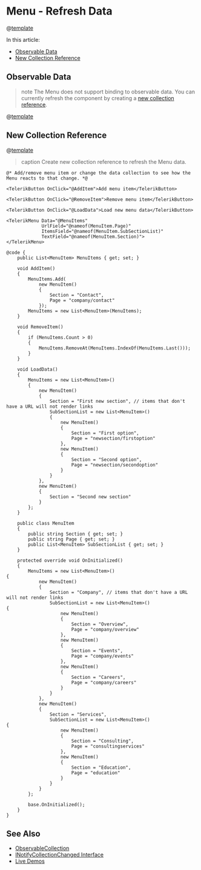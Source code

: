 
# Menu - Refresh Data

@[template](/_contentTemplates/common/observable-data.md#intro)

In this article:
- [Observable Data](#observable-data)
- [New Collection Reference](#new-collection-reference)

## Observable Data

>note The Menu does not support binding to observable data. You can currently refresh the component by creating a [new collection reference](#new-collection-reference).

@[template](/_contentTemplates/common/observable-data.md#observable-data)

## New Collection Reference

@[template](/_contentTemplates/common/observable-data.md#refresh-data)

>caption Create new collection reference to refresh the Menu data.

````RAZOR
@* Add/remove menu item or change the data collection to see how the Menu reacts to that change. *@

<TelerikButton OnClick="@AddItem">Add menu item</TelerikButton>

<TelerikButton OnClick="@RemoveItem">Remove menu item</TelerikButton>

<TelerikButton OnClick="@LoadData">Load new menu data</TelerikButton>

<TelerikMenu Data="@MenuItems"
             UrlField="@nameof(MenuItem.Page)"
             ItemsField="@nameof(MenuItem.SubSectionList)"
             TextField="@nameof(MenuItem.Section)">
</TelerikMenu>

@code {
    public List<MenuItem> MenuItems { get; set; }

    void AddItem()
    {
        MenuItems.Add(
            new MenuItem()
            {
                Section = "Contact",
                Page = "company/contact"
            });
        MenuItems = new List<MenuItem>(MenuItems);
    }

    void RemoveItem()
    {
        if (MenuItems.Count > 0)
        {
            MenuItems.RemoveAt(MenuItems.IndexOf(MenuItems.Last()));
        }
    }

    void LoadData()
    {
        MenuItems = new List<MenuItem>()
        {
            new MenuItem()
            {
                Section = "First new section", // items that don't have a URL will not render links
                SubSectionList = new List<MenuItem>()
                {
                    new MenuItem()
                    {
                        Section = "First option",
                        Page = "newsection/firstoption"
                    },
                    new MenuItem()
                    {
                        Section = "Second option",
                        Page = "newsection/secondoption"
                    }
                }
            },
            new MenuItem()
            {
                Section = "Second new section"
            }
        };
    }

    public class MenuItem
    {
        public string Section { get; set; }
        public string Page { get; set; }
        public List<MenuItem> SubSectionList { get; set; }
    }

    protected override void OnInitialized()
    {
        MenuItems = new List<MenuItem>()
{
            new MenuItem()
            {
                Section = "Company", // items that don't have a URL will not render links
                SubSectionList = new List<MenuItem>()
{
                    new MenuItem()
                    {
                        Section = "Overview",
                        Page = "company/overview"
                    },
                    new MenuItem()
                    {
                        Section = "Events",
                        Page = "company/events"
                    },
                    new MenuItem()
                    {
                        Section = "Careers",
                        Page = "company/careers"
                    }
                }
            },
            new MenuItem()
            {
                Section = "Services",
                SubSectionList = new List<MenuItem>()
{
                    new MenuItem()
                    {
                        Section = "Consulting",
                        Page = "consultingservices"
                    },
                    new MenuItem()
                    {
                        Section = "Education",
                        Page = "education"
                    }
                }
            }
        };

        base.OnInitialized();
    }
}
````

## See Also

* [ObservableCollection](slug:common-features-observable-data)
* [INotifyCollectionChanged Interface](https://docs.microsoft.com/en-us/dotnet/api/system.collections.specialized.inotifycollectionchanged?view=netframework-4.8)
* [Live Demos](https://demos.telerik.com/blazor-ui)